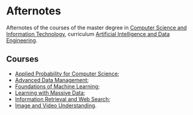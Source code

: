 # Afternotes
Afternotes of the courses of the master degree in [Computer Science and Information Technology](https://www.unive.it/pag/44008/), curriculum [Artificial Intelligence and Data Engineering](https://www.unive.it/data/43984/).
## Courses
- [Applied Probability for Computer Science](https://github.com/NicolaAggio/Afternotes/tree/main/AP);
- [Advanced Data Management](https://github.com/NicolaAggio/Afternotes/tree/main/AdvancedDataManagement);
- [Foundations of Machine Learning](https://github.com/NicolaAggio/Afternotes/tree/main/FML);
- [Learning with Massive Data](https://github.com/NicolaAggio/Afternotes/tree/main/LMD);
- [Information Retrieval and Web Search](https://github.com/NicolaAggio/Afternotes/tree/main/IR&WS);
- [Image and Video Understanding](https://github.com/NicolaAggio/Afternotes/tree/main/IVU).

